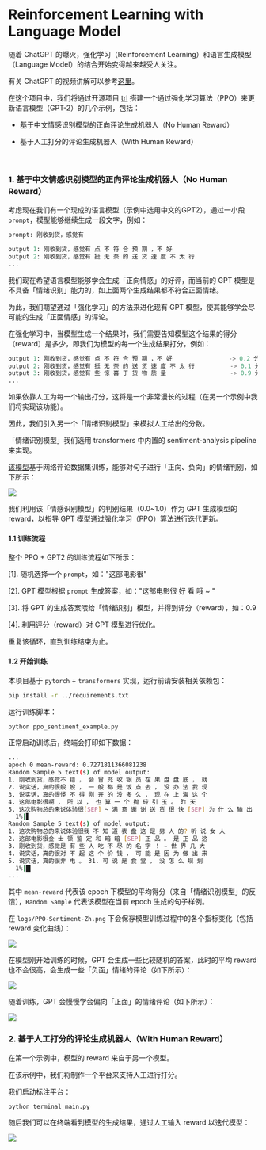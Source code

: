 # Reinforcement Learning with Language Model

随着 ChatGPT 的爆火，强化学习（Reinforcement Learning）和语言生成模型（Language Model）的结合开始变得越来越受人关注。

有关 ChatGPT 的视频讲解可以参考[这里](https://www.bilibili.com/video/BV1BG4y137SH/?vd_source=0df98e40ba56afac31703b0d5dba509f#reply143954452208)。

在这个项目中，我们将通过开源项目 [trl](https://github.com/lvwerra/trl) 搭建一个通过强化学习算法（PPO）来更新语言模型（GPT-2）的几个示例，包括：

* 基于中文情感识别模型的正向评论生成机器人（No Human Reward）

* 基于人工打分的评论生成机器人（With Human Reward）

<br>

### 1. 基于中文情感识别模型的正向评论生成机器人（No Human Reward）

考虑现在我们有一个现成的语言模型（示例中选用中文的GPT2），通过一小段 `prompt`，模型能够继续生成一段文字，例如：

```python
prompt: 刚收到货，感觉有

output 1: 刚收到货，感觉有 点 不 符 合 预 期 ，不 好
output 2: 刚收到货，感觉有 挺 无 奈 的 送 货 速 度 不 太 行
...
```

我们现在希望语言模型能够学会生成「正向情感」的好评，而当前的 GPT 模型是不具备「情绪识别」能力的，如上面两个生成结果都不符合正面情绪。

为此，我们期望通过「强化学习」的方法来进化现有 GPT 模型，使其能够学会尽可能的生成「正面情感」的评论。

在强化学习中，当模型生成一个结果时，我们需要告知模型这个结果的得分（reward）是多少，即我们为模型的每一个生成结果打分，例如：


```python
output 1: 刚收到货，感觉有 点 不 符 合 预 期 ，不 好                -> 0.2 分
output 2: 刚收到货，感觉有 挺 无 奈 的 送 货 速 度 不 太 行          -> 0.1 分
output 3: 刚收到货，感觉有 些 惊 喜 于 货 物 质 量                  -> 0.9 分
...
```

如果依靠人工为每一个输出打分，这将是一个非常漫长的过程（在另一个示例中我们将实现该功能）。

因此，我们引入另一个「情绪识别模型」来模拟人工给出的分数。

「情绪识别模型」我们选用 transformers 中内置的 sentiment-analysis pipeline 来实现。

[该模型](https://huggingface.co/uer/roberta-base-finetuned-jd-binary-chinese)基于网络评论数据集训练，能够对句子进行「正向、负向」的情绪判别，如下所示：

<img src='assets/sentiment-analysis.png'>

我们利用该「情感识别模型」的判别结果（0.0~1.0）作为 GPT 生成模型的 reward，以指导 GPT 模型通过强化学习（PPO）算法进行迭代更新。

#### 1.1 训练流程

整个 PPO + GPT2 的训练流程如下所示：

[1]. 随机选择一个 `prompt`，如："这部电影很"

[2]. GPT 模型根据 `prompt` 生成答案，如："这部电影很 好 看 哦 ~ "

[3]. 将 GPT 的生成答案喂给「情绪识别」模型，并得到评分（reward），如：0.9

[4]. 利用评分（reward）对 GPT 模型进行优化。

重复该循环，直到训练结束为止。

#### 1.2 开始训练

本项目基于 `pytorch` + `transformers` 实现，运行前请安装相关依赖包：

```sh
pip install -r ../requirements.txt
```

运行训练脚本：

```sh
python ppo_sentiment_example.py
```

正常启动训练后，终端会打印如下数据：

```sh
...
epoch 0 mean-reward: 0.7271811366081238
Random Sample 5 text(s) of model output:
1. 刚收到货，感觉不 错 ， 会 冒 充 收 银 员 在 果 盘 盘 底 ， 就
2. 说实话，真的很般 般 ， 一 般 都 是 饭 点 去 ， 没 办 法 我 现
3. 说实话，真的很怪 不 得 刚 开 的 没 多 久 ， 现 在 上 海 这 个
4. 这部电影很啊 ， 所 以 ， 也 算 一 个 抛 砖 引 玉 。 昨 天
5. 这次购物总的来说体验很[SEP] ~ 满 意 谢 谢 送 货 很 快 [SEP] 为 什 么 输 出
  1%|▋                                                                                                     | 1/157 [00:55<2:23:53, 55.34s/it]epoch 1 mean-reward: 0.7439988851547241
Random Sample 5 text(s) of model output:
1. 这次购物总的来说体验很我 不 知 道 表 盘 这 是 男 人 的? 听 说 女 人
2. 这部电影很金 士 顿 鉴 定 和 暗 暗 [SEP] 正 品 。 是 正 品 这
3. 刚收到货，感觉是 有 些 人 吃 不 尽 的 名 字 ！ ~ 世 界 几 大
4. 说实话，真的很对 不 起 这 个 价 钱 ， 可 能 是 因 为 做 出 来
5. 说实话，真的很非 电 。 31. 可 说 是 食 堂 ， 没 怎 么 规 划
  1%|█▎                                                                                                    | 2/157 [01:51<2:24:31, 55.95s/it]epoch 2 mean-reward: 0.8219242691993713
...
```

其中 `mean-reward` 代表该 epoch 下模型的平均得分（来自「情绪识别模型」的反馈），`Random Sample` 代表该模型在当前 epoch 生成的句子样例。

在 `logs/PPO-Sentiment-Zh.png` 下会保存模型训练过程中的各个指标变化（包括 reward 变化曲线）：

<img src='assets/PPO-Sentiment-Zh.png'>

在模型刚开始训练的时候，GPT 会生成一些比较随机的答案，此时的平均 reward 也不会很高，会生成一些「负面」情绪的评论（如下所示）：

<img src='assets/start.jpg'>

随着训练，GPT 会慢慢学会偏向「正面」的情绪评论（如下所示）：

<img src='assets/end.jpg'>

<br>

### 2. 基于人工打分的评论生成机器人（With Human Reward）

在第一个示例中，模型的 reward 来自于另一个模型。

在该示例中，我们将制作一个平台来支持人工进行打分。

我们启动标注平台：

```sh
python terminal_main.py 
```

随后我们可以在终端看到模型的生成结果，通过人工输入 reward 以迭代模型：

<img src='assets/terminal.png'>


